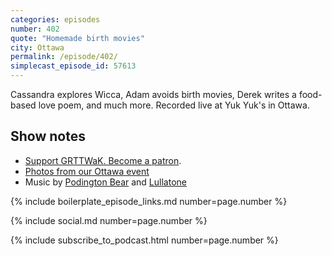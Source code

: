 ```yaml
---
categories: episodes
number: 402
quote: "Homemade birth movies"
city: Ottawa
permalink: /episode/402/
simplecast_episode_id: 57613
---
```


Cassandra explores Wicca, Adam avoids birth movies, Derek writes a food-based love poem, and much more. Recorded live at Yuk Yuk's in Ottawa.

## Show notes
* [Support GRTTWaK. Become a patron](https://grownupsreadthingstheywroteaskids.com/support/?utm_source=podcast&utm_medium=referral&utm_campaign=402).
* [Photos from our Ottawa event](https://www.facebook.com/media/set/?set=a.10154307739968600.1073741881.121054468599&type=1&l=f7732ef127)
* Music by [Podington Bear](https://geo.itunes.apple.com/us/artist/podington-bear/id250459572?at=10lR7u&mt=1&app=music) and [Lullatone](https://geo.itunes.apple.com/us/artist/lullatone/id34467705?at=10lR7u&mt=1&app=music)

{% include boilerplate_episode_links.md number=page.number %}

{% include social.md number=page.number %}

{% include subscribe_to_podcast.html number=page.number %}